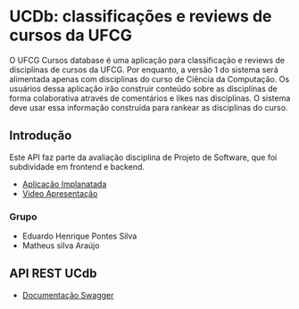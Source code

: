 # UCDb: classificações e reviews de cursos da UFCG

O UFCG Cursos database é uma aplicação para classificação e reviews de disciplinas de cursos da UFCG. Por enquanto, a versão 1 do sistema será alimentada apenas com disciplinas do curso de Ciência da Computação. Os usuários dessa aplicação irão construir conteúdo sobre as disciplinas de forma colaborativa através de comentários e likes nas disciplinas. O sistema deve usar essa informação construída para rankear as disciplinas do curso.

## Introdução

Este API faz parte da avaliação disciplina de Projeto de Software, que foi subdividade em frontend e backend.

- [Aplicação Implanatada](http://ucdb-client.herokuapp.com)
- [Video Apresentação]()

### Grupo

- Eduardo Henrique Pontes Silva 
- Matheus silva Araújo

## API REST UCdb

- [Documentação Swagger](https://api-ucdb.herokuapp.com/api/swagger-ui.html)
